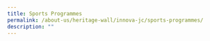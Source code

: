 ```yaml
---
title: Sports Programmes
permalink: /about-us/heritage-wall/innova-jc/sports-programmes/
description: ""
---
```

